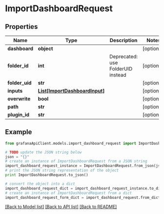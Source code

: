 # ImportDashboardRequest


## Properties
Name | Type | Description | Notes
------------ | ------------- | ------------- | -------------
**dashboard** | **object** |  | [optional] 
**folder_id** | **int** | Deprecated: use FolderUID instead | [optional] 
**folder_uid** | **str** |  | [optional] 
**inputs** | [**List[ImportDashboardInput]**](ImportDashboardInput.md) |  | [optional] 
**overwrite** | **bool** |  | [optional] 
**path** | **str** |  | [optional] 
**plugin_id** | **str** |  | [optional] 

## Example

```python
from grafanaApiClient.models.import_dashboard_request import ImportDashboardRequest

# TODO update the JSON string below
json = "{}"
# create an instance of ImportDashboardRequest from a JSON string
import_dashboard_request_instance = ImportDashboardRequest.from_json(json)
# print the JSON string representation of the object
print ImportDashboardRequest.to_json()

# convert the object into a dict
import_dashboard_request_dict = import_dashboard_request_instance.to_dict()
# create an instance of ImportDashboardRequest from a dict
import_dashboard_request_form_dict = import_dashboard_request.from_dict(import_dashboard_request_dict)
```
[[Back to Model list]](../README.md#documentation-for-models) [[Back to API list]](../README.md#documentation-for-api-endpoints) [[Back to README]](../README.md)


